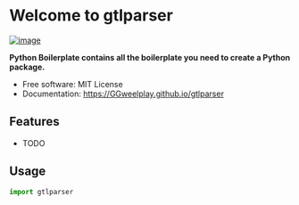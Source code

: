 # Welcome to gtlparser


[![image](https://img.shields.io/pypi/v/gtlparser.svg)](https://pypi.python.org/pypi/gtlparser)


**Python Boilerplate contains all the boilerplate you need to create a Python package.**


-   Free software: MIT License
-   Documentation: <https://GGweelplay.github.io/gtlparser>
    

## Features

-   TODO

## Usage
```python
import gtlparser
```